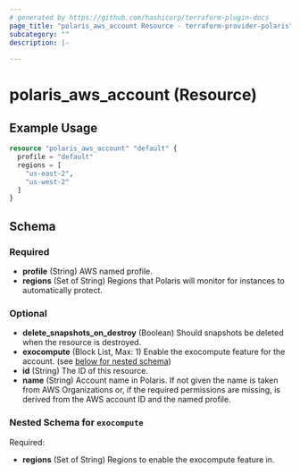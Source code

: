 ```yaml
---
# generated by https://github.com/hashicorp/terraform-plugin-docs
page_title: "polaris_aws_account Resource - terraform-provider-polaris"
subcategory: ""
description: |-
  
---
```


# polaris_aws_account (Resource)



## Example Usage

```terraform
resource "polaris_aws_account" "default" {
  profile = "default"
  regions = [
    "us-east-2",
    "us-west-2"
  ]
}
```

<!-- schema generated by tfplugindocs -->
## Schema

### Required

- **profile** (String) AWS named profile.
- **regions** (Set of String) Regions that Polaris will monitor for instances to automatically protect.

### Optional

- **delete_snapshots_on_destroy** (Boolean) Should snapshots be deleted when the resource is destroyed.
- **exocompute** (Block List, Max: 1) Enable the exocompute feature for the account. (see [below for nested schema](#nestedblock--exocompute))
- **id** (String) The ID of this resource.
- **name** (String) Account name in Polaris. If not given the name is taken from AWS Organizations or, if the required permissions are missing, is derived from the AWS account ID and the named profile.

<a id="nestedblock--exocompute"></a>
### Nested Schema for `exocompute`

Required:

- **regions** (Set of String) Regions to enable the exocompute feature in.


